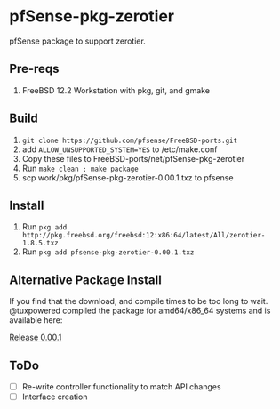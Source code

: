 # pfSense-pkg-zerotier
pfSense package to support zerotier.

## Pre-reqs
1. FreeBSD 12.2 Workstation with pkg, git, and gmake

## Build
1. `git clone https://github.com/pfsense/FreeBSD-ports.git`
2. add `ALLOW_UNSUPPORTED_SYSTEM=YES` to /etc/make.conf
3. Copy these files to FreeBSD-ports/net/pfSense-pkg-zerotier
4. Run `make clean ; make package`
5. scp work/pkg/pfSense-pkg-zerotier-0.00.1.txz to pfsense

## Install
1. Run `pkg add http://pkg.freebsd.org/freebsd:12:x86:64/latest/All/zerotier-1.8.5.txz`
2. Run `pkg add pfsense-pkg-zerotier-0.00.1.txz`


## Alternative Package Install
If you find that the download, and compile times to be too long to wait. @tuxpowered compiled the package for amd64/x86_64 systems and is available here:

[Release 0.00.1](https://github.com/tuxpowered/pfSense-pkg-zerotier/releases)

## ToDo
- [ ] Re-write controller functionality to match API changes
- [ ] Interface creation

